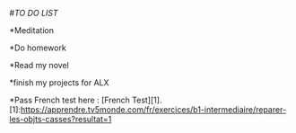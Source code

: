 #*TO DO LIST*

*Meditation

*Do homework

*Read my novel

*finish my projects for ALX

*Pass French test here : [French Test][1].
[1]:https://apprendre.tv5monde.com/fr/exercices/b1-intermediaire/reparer-les-objts-casses?resultat=1
